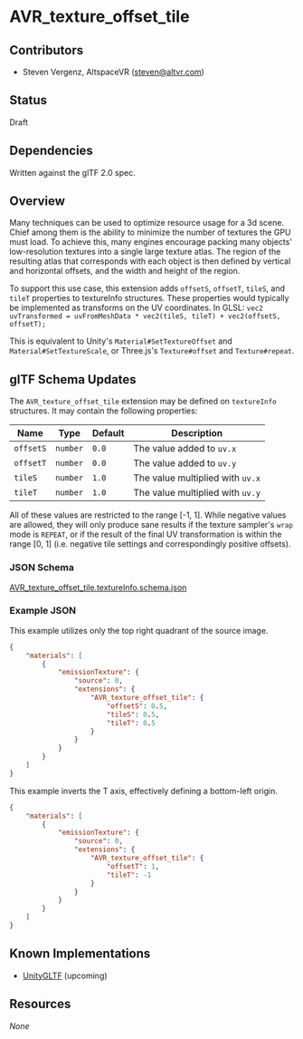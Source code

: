 # AVR_texture_offset_tile

## Contributors

* Steven Vergenz, AltspaceVR ([steven@altvr.com](mailto:steven@altvr.com))

## Status

Draft

## Dependencies

Written against the glTF 2.0 spec.

## Overview

Many techniques can be used to optimize resource usage for a 3d scene. Chief among them is the ability to minimize the number of textures the GPU must load. To achieve this, many engines encourage packing many objects' low-resolution textures into a single large texture atlas. The region of the resulting atlas that corresponds with each object is then defined by vertical and horizontal offsets, and the width and height of the region.

To support this use case, this extension adds `offsetS`, `offsetT`, `tileS`, and `tileT` properties to textureInfo structures. These properties would typically be implemented as transforms on the UV coordinates. In GLSL: `vec2 uvTransformed = uvFromMeshData * vec2(tileS, tileT) + vec2(offsetS, offsetT);`

This is equivalent to Unity's `Material#SetTextureOffset` and `Material#SetTextureScale`, or Three.js's `Texture#offset` and `Texture#repeat`.

## glTF Schema Updates

The `AVR_texture_offset_tile` extension may be defined on `textureInfo` structures. It may contain the following properties:

| Name      | Type     | Default | Description
|-----------|----------|---------|---------------------------------
| `offsetS` | `number` | `0.0`   | The value added to `uv.x`
| `offsetT` | `number` | `0.0`   | The value added to `uv.y`
| `tileS`   | `number` | `1.0`   | The value multiplied with `uv.x`
| `tileT`   | `number` | `1.0`   | The value multiplied with `uv.y`

All of these values are restricted to the range [-1, 1]. While negative values are allowed, they will only produce sane results if the texture sampler's `wrap` mode is `REPEAT`, or if the result of the final UV transformation is within the range [0, 1] (i.e. negative tile settings and correspondingly positive offsets).

### JSON Schema

[AVR_texture_offset_tile.textureInfo.schema.json](schema/AVR_texture_offset_tile.textureInfo.schema.json)

### Example JSON

This example utilizes only the top right quadrant of the source image.

```json
{
	"materials": [
		{
			"emissionTexture": {
				"source": 0,
				"extensions": {
					"AVR_texture_offset_tile": {
						"offsetS": 0.5,
						"tileS": 0.5,
						"tileT": 0.5
					}
				}
			}
		}
	]
}
```

This example inverts the T axis, effectively defining a bottom-left origin.

```json
{
	"materials": [
		{
			"emissionTexture": {
				"source": 0,
				"extensions": {
					"AVR_texture_offset_tile": {
						"offsetT": 1,
						"tileT": -1
					}
				}
			}
		}
	]
}
```

## Known Implementations

* [UnityGLTF](https://github.com/AltspaceVR/UnityGLTF) (upcoming)

## Resources

*None*
